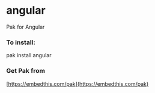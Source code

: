 angular
===

Pak for Angular

### To install:

pak install angular

### Get Pak from

[https://embedthis.com/pak](https://embedthis.com/pak)
